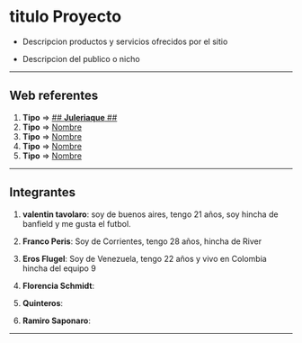 # titulo Proyecto

- Descripcion productos y servicios ofrecidos por el sitio

- Descripcion del publico o nicho

---

## Web referentes

1. **Tipo** => [## **Juleriaque** ##](https://www.juleriaque.com.ar/ "este es un link de prueba")
2. **Tipo** => [Nombre](URI "aqui pueden escribir")
3. **Tipo** => [Nombre](URI "una descripcion")
4. **Tipo** => [Nombre](URI "como mensaje")
5. **Tipo** => [Nombre](URI "informativo")

---

## Integrantes

1. **valentin tavolaro**: soy de buenos aires, tengo 21 años, soy hincha de banfield y me gusta el futbol.

2. **Franco Peris**: Soy de Corrientes, tengo 28 años, hincha de River

3. **Eros Flugel**: Soy de Venezuela, tengo 22 años y vivo en Colombia hincha del equipo 9

4. **Florencia Schmidt**:

5. **Quinteros**:

6. **Ramiro Saponaro**:

---

 